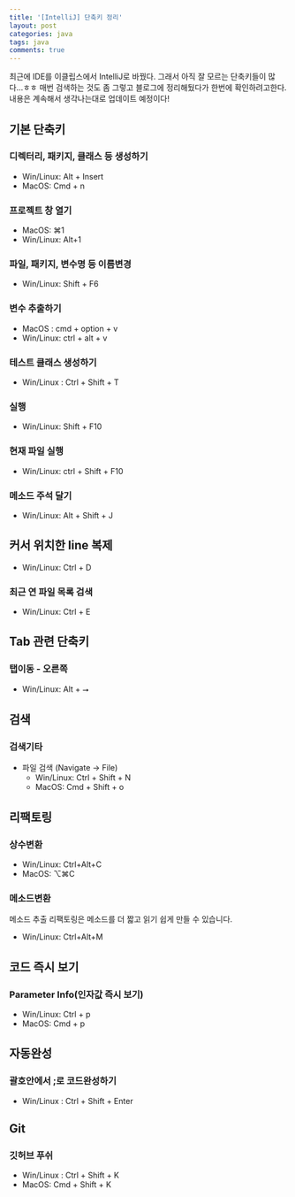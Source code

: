 ```yaml
---
title: '[IntelliJ] 단축키 정리'
layout: post
categories: java
tags: java
comments: true
---
```


최근에 IDE를 이클립스에서 IntelliJ로 바꿨다. 그래서 아직 잘 모르는 단축키들이 많다...ㅎㅎ 매번 검색하는 것도 좀 그렇고 블로그에 정리해뒀다가 한번에 확인하려고한다. 내용은 계속해서 생각나는대로 업데이트 예정이다!

## 기본 단축키
### 디렉터리, 패키지, 클래스 등 생성하기
- Win/Linux: Alt + Insert
- MacOS: Cmd + n

### 프로젝트 창 열기
- MacOS: ⌘1
- Win/Linux: Alt+1

### 파일, 패키지, 변수명 등 이름변경
- Win/Linux: Shift + F6

### 변수 추출하기
- MacOS    : cmd + option + v
- Win/Linux: ctrl + alt + v

### 테스트 클래스 생성하기
- Win/Linux : Ctrl + Shift + T

### 실행
- Win/Linux: Shift + F10

### 현재 파일 실행
- Win/Linux: ctrl + Shift + F10

### 메소드 주석 달기
- Win/Linux: Alt + Shift + J

## 커서 위치한 line 복제
- Win/Linux: Ctrl + D

### 최근 연 파일 목록 검색
- Win/Linux: Ctrl + E

## Tab 관련 단축키
### 탭이동 - 오른쪽
- Win/Linux: Alt + ⭢

## 검색
### 검색기타
- 파일 검색 (Navigate -> File)
  - Win/Linux: Ctrl + Shift + N
  - MacOS: Cmd + Shift + o

## 리팩토링
### 상수변환
- Win/Linux: Ctrl+Alt+C
- MacOS: ⌥⌘C

### 메소드변환
메소드 추출 리팩토링은 메소드를 더 짧고 읽기 쉽게 만들 수 있습니다.
- Win/Linux: Ctrl+Alt+M

## 코드 즉시 보기
### Parameter Info(인자값 즉시 보기)
- Win/Linux: Ctrl + p
- MacOS: Cmd + p

## 자동완성
### 괄호안에서 ;로 코드완성하기
- Win/Linux : Ctrl + Shift + Enter

## Git
### 깃허브 푸쉬
- Win/Linux : Ctrl + Shift + K
- MacOS: Cmd + Shift + K